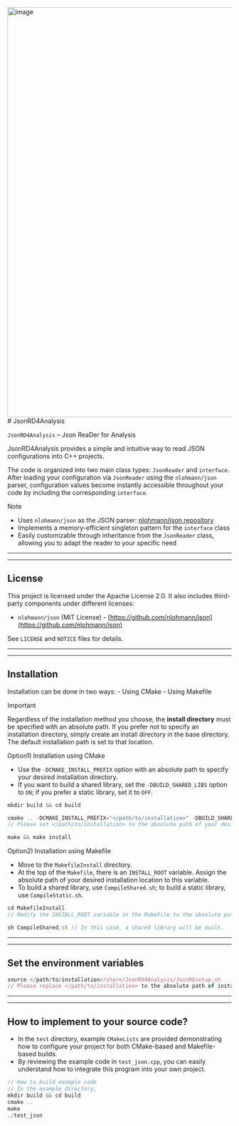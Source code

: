 <img width="921" alt="image" src="https://github.com/user-attachments/assets/f8f00fd4-6a63-4a5e-b90c-c5e5a74bcfc1" /># JsonRD4Analysis

`JsonRD4Analysis` – Json ReaDer for Analysis

JsonRD4Analysis provides a simple and intuitive way to read JSON configurations into C++ projects.

The code is organized into two main class types: `JsonReader` and `interface`.
After loading your configuration via `JsonReader` using the `nlohmann/json` parser, configuration values become instantly accessible throughout your code by including the corresponding `interface`.

> [!NOTE]
> - Uses `nlohmann/json` as the JSON parser: [nlohmann/json repository](https://github.com/nlohmann/json)
> - Implements a memory-efficient singleton pattern for the `interface` class
> - Easily customizable through inheritance from the `JsonReader` class, allowing you to adapt the reader to your specific need

----------
----------

## License
This project is licensed under the Apache License 2.0.
It also includes third-party components under different licenses:

- `nlohmann/json` (MIT License) - [https://github.com/nlohmann/json](https://github.com/nlohmann/json)

See `LICENSE` and `NOTICE` files for details.

----------
----------

## Installation
Installation can be done in two ways:
    - Using CMake
    - Using Makefile
> [!Important]
> Regardless of the installation method you choose, the **install directory** must be specified with an absolute path.
> If you prefer not to specify an installation directory, simply create an install directory in the base directory. The default installation path is set to that location.

Option1) Installation using CMake
  - Use the `-DCMAKE_INSTALL_PREFIX` option with an absolute path to specify your desired installation directory.
  - If you want to build a shared library, set the `-DBUILD_SHARED_LIBS` option to `ON`; if you prefer a static library, set it to `OFF`.
```typescript
mkdir build && cd build

cmake .. -DCMAKE_INSTALL_PREFIX="</path/to/installation>" -DBUILD_SHARED_LIBS=ON // In this case, a shared library will be built.
// Please set </path/to/installation> to the absolute path of your desired installation location

make && make install
```

Option2) Installation using Makefile
  - Move to the `MakefileInstall` directory.
  - At the top of the `Makefile`, there is an `INSTALL_ROOT` variable. Assign the absolute path of your desired installation location to this variable.
  - To build a shared library, use `CompileShared.sh`; to build a static library, use `CompileStatic.sh`.
```typescript
cd MakefileInstall
// Modify the INSTALL_ROOT variable in the Makefile to the absolute path of your installation directory.

sh CompileShared.sh // In this case, a shared library will be built.
```

----------
----------

## Set the environment variables
```typescript
source </path/to/installation>/share/JsonRD4Analysis/JsonRDsetup.sh
// Please replace </path/to/installation> to the absolute path of installation location
```

----------
----------

## How to implement to your source code?
  - In the `test` directory, example `CMakeLists` are provided demonstrating how to configure your project for both CMake-based and Makefile-based builds.
  - By reviewing the example code in `test_json.cpp`, you can easily understand how to integrate this program into your own project.
```typescript
// How to build example code
// In the example directory,
mkdir build && cd build
cmake ..
make
./test_json
```
